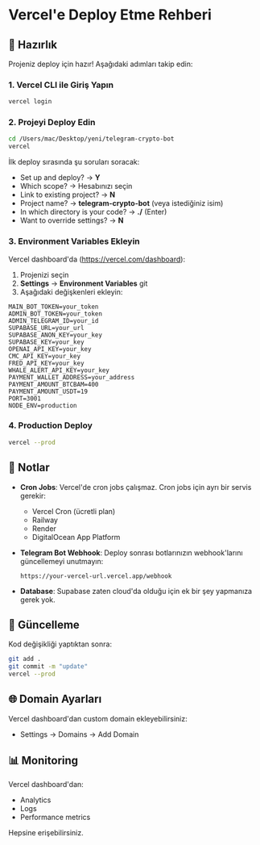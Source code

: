 # Vercel'e Deploy Etme Rehberi

## 🚀 Hazırlık

Projeniz deploy için hazır! Aşağıdaki adımları takip edin:

### 1. Vercel CLI ile Giriş Yapın

```bash
vercel login
```

### 2. Projeyi Deploy Edin

```bash
cd /Users/mac/Desktop/yeni/telegram-crypto-bot
vercel
```

İlk deploy sırasında şu soruları soracak:
- Set up and deploy? → **Y**
- Which scope? → Hesabınızı seçin
- Link to existing project? → **N**
- Project name? → **telegram-crypto-bot** (veya istediğiniz isim)
- In which directory is your code? → **./** (Enter)
- Want to override settings? → **N**

### 3. Environment Variables Ekleyin

Vercel dashboard'da (https://vercel.com/dashboard):

1. Projenizi seçin
2. **Settings** → **Environment Variables** git
3. Aşağıdaki değişkenleri ekleyin:

```
MAIN_BOT_TOKEN=your_token
ADMIN_BOT_TOKEN=your_token
ADMIN_TELEGRAM_ID=your_id
SUPABASE_URL=your_url
SUPABASE_ANON_KEY=your_key
SUPABASE_KEY=your_key
OPENAI_API_KEY=your_key
CMC_API_KEY=your_key
FRED_API_KEY=your_key
WHALE_ALERT_API_KEY=your_key
PAYMENT_WALLET_ADDRESS=your_address
PAYMENT_AMOUNT_BTCBAM=400
PAYMENT_AMOUNT_USDT=19
PORT=3001
NODE_ENV=production
```

### 4. Production Deploy

```bash
vercel --prod
```

## 📝 Notlar

- **Cron Jobs**: Vercel'de cron jobs çalışmaz. Cron jobs için ayrı bir servis gerekir:
  - Vercel Cron (ücretli plan)
  - Railway
  - Render
  - DigitalOcean App Platform

- **Telegram Bot Webhook**: Deploy sonrası botlarınızın webhook'larını güncellemeyi unutmayın:
  ```
  https://your-vercel-url.vercel.app/webhook
  ```

- **Database**: Supabase zaten cloud'da olduğu için ek bir şey yapmanıza gerek yok.

## 🔄 Güncelleme

Kod değişikliği yaptıktan sonra:

```bash
git add .
git commit -m "update"
vercel --prod
```

## 🌐 Domain Ayarları

Vercel dashboard'dan custom domain ekleyebilirsiniz:
- Settings → Domains → Add Domain

## 📊 Monitoring

Vercel dashboard'dan:
- Analytics
- Logs
- Performance metrics

Hepsine erişebilirsiniz.
